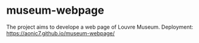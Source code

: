 # museum-webpage
The project aims to develope a web page of Louvre Museum. Deployment: https://aonic7.github.io/museum-webpage/
